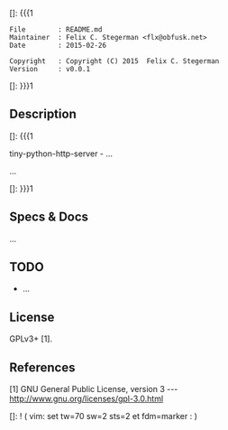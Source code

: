 []: {{{1

    File        : README.md
    Maintainer  : Felix C. Stegerman <flx@obfusk.net>
    Date        : 2015-02-26

    Copyright   : Copyright (C) 2015  Felix C. Stegerman
    Version     : v0.0.1

[]: }}}1

<!-- badge? -->

## Description
[]: {{{1

  tiny-python-http-server - ...

  ...

[]: }}}1

## Specs & Docs

...

## TODO

  * ...

## License

  GPLv3+ [1].

## References

  [1] GNU General Public License, version 3
  --- http://www.gnu.org/licenses/gpl-3.0.html

[]: ! ( vim: set tw=70 sw=2 sts=2 et fdm=marker : )
